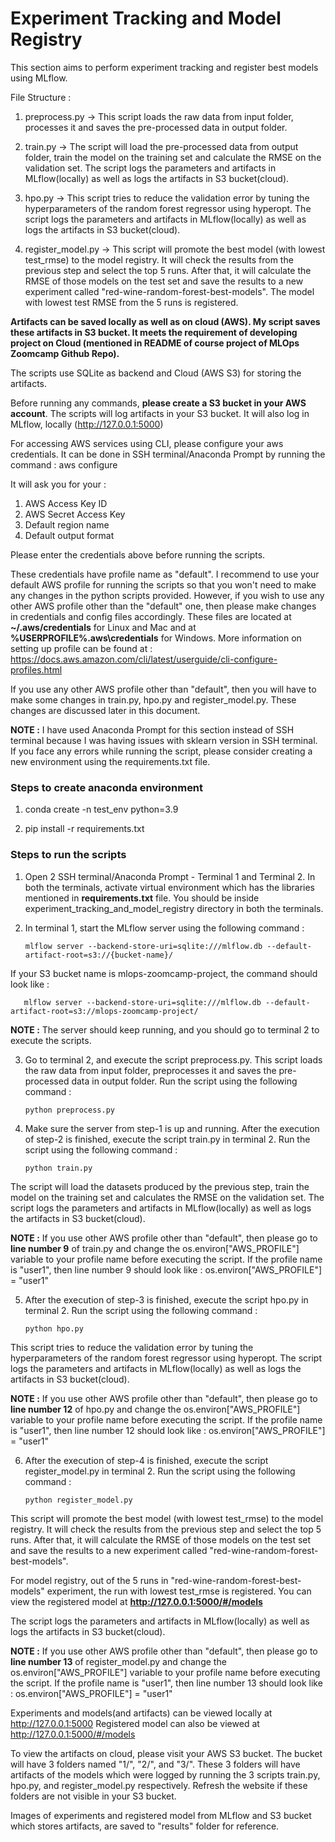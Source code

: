 # Experiment Tracking and Model Registry

This section aims to perform experiment tracking and register best models using MLflow. 

File Structure : 

1. preprocess.py -> This script loads the raw data from input folder, processes it and saves the pre-processed data in output folder.

2. train.py -> The script will load the pre-processed data from output folder, train the model on the training set and calculate the RMSE on the validation set. The script logs the parameters and artifacts in MLflow(locally) as well as logs the artifacts in S3 bucket(cloud).

3. hpo.py -> This script tries to reduce the validation error by tuning the hyperparameters of the random forest regressor using hyperopt. The script logs the parameters and artifacts in MLflow(locally) as well as logs the artifacts in S3 bucket(cloud).

4. register_model.py -> This script will promote the best model (with lowest test_rmse) to the model registry. It will check the results from the previous step and select the top 5 runs. After that, it will calculate the RMSE of those models on the test set and save the results to a new experiment called "red-wine-random-forest-best-models". The model with lowest test RMSE from the 5 runs is registered.

**Artifacts can be saved locally as well as on cloud (AWS). My script saves these artifacts in S3 bucket. It meets the requirement of developing project on Cloud (mentioned in README of course project of MLOps Zoomcamp Github Repo).**

The scripts use SQLite as backend and Cloud (AWS S3) for storing the artifacts.

Before running any commands, **please create a S3 bucket in your AWS account**. The scripts will log artifacts in your S3 bucket. It will also log in MLflow, locally
(http://127.0.0.1:5000)

For accessing AWS services using CLI, please configure your aws credentials. It can be done in SSH terminal/Anaconda Prompt by running the command : aws configure

It will ask you for your :

1. AWS Access Key ID
2. AWS Secret Access Key
3. Default region name
4. Default output format

Please enter the credentials above before running the scripts.

These credentials have profile name as "default". I recommend to use your default AWS profile for running the scripts so that you won't need to make any changes in the python scripts provided. However, if you wish to use any other AWS profile other than the "default" one, then please make changes in credentials and config files accordingly. These files are located at **~/.aws/credentials** for Linux and Mac and at **%USERPROFILE%\.aws\credentials** for Windows. More information on setting up profile can be found at : 
https://docs.aws.amazon.com/cli/latest/userguide/cli-configure-profiles.html

If you use any other AWS profile other than "default", then you will have to make some changes in train.py, hpo.py and register_model.py. These changes are discussed later in this document.

**NOTE :** I have used Anaconda Prompt for this section instead of SSH terminal because I was having issues with sklearn version in SSH terminal. If you face any errors while running the script, please consider creating a new environment using the requirements.txt file.

### Steps to create anaconda environment

1. conda create -n test_env python=3.9

2. pip install -r requirements.txt

### Steps to run the scripts

1. Open 2 SSH terminal/Anaconda Prompt - Terminal 1 and Terminal 2. In both the terminals, activate virtual environment which has the libraries mentioned in **requirements.txt** file. You should be inside experiment_tracking_and_model_registry directory in both the terminals.

2. In terminal 1, start the MLflow server using the following command :

       mlflow server --backend-store-uri=sqlite:///mlflow.db --default-artifact-root=s3://{bucket-name}/

If your S3 bucket name is mlops-zoomcamp-project, the command should look like : 

       mlflow server --backend-store-uri=sqlite:///mlflow.db --default-artifact-root=s3://mlops-zoomcamp-project/

**NOTE :** The server should keep running, and you should go to terminal 2 to execute the scripts.

3. Go to terminal 2, and execute the script preprocess.py. This script loads the raw data from input folder, preprocesses it and saves the pre-processed data in output folder. Run the script using the following command : 

       python preprocess.py

4. Make sure the server from step-1 is up and running. After the execution of step-2 is finished, execute the script train.py in terminal 2. Run the script using the following command : 

       python train.py
       
The script will load the datasets produced by the previous step, train the model on the training set and calculates the RMSE on the validation set. The script logs the parameters and artifacts in MLflow(locally) as well as logs the artifacts in S3 bucket(cloud). 

**NOTE :** If you use other AWS profile other than "default", then please go to **line number 9** of train.py and change the os.environ["AWS_PROFILE"] variable to your profile name before executing the script. If the profile name is "user1", then line number 9 should look like : os.environ["AWS_PROFILE"] = "user1"

5. After the execution of step-3 is finished, execute the script hpo.py in terminal 2. Run the script using the following command :

       python hpo.py
       
This script tries to reduce the validation error by tuning the hyperparameters of the random forest regressor using hyperopt. The script logs the parameters and artifacts in MLflow(locally) as well as logs the artifacts in S3 bucket(cloud).

**NOTE :** If you use other AWS profile other than "default", then please go to **line number 12** of hpo.py and change the os.environ["AWS_PROFILE"] variable to your profile name before executing the script. If the profile name is "user1", then line number 12 should look like : os.environ["AWS_PROFILE"] = "user1"

6. After the execution of step-4 is finished, execute the script register_model.py in terminal 2. Run the script using the following command :

       python register_model.py
   
This script will promote the best model (with lowest test_rmse) to the model registry. It will check the results from the previous step and select the top 5 runs. After that, it will calculate the RMSE of those models on the test set and save the results to a new experiment called "red-wine-random-forest-best-models". 

For model registry, out of the 5 runs in "red-wine-random-forest-best-models" experiment, the run with lowest test_rmse is registered. You can view the registered model at **http://127.0.0.1:5000/#/models** 

The script logs the parameters and artifacts in MLflow(locally) as well as logs the artifacts in S3 bucket(cloud).

**NOTE :** If you use other AWS profile other than "default", then please go to **line number 13** of register_model.py and change the os.environ["AWS_PROFILE"] variable to your profile name before executing the script. If the profile name is "user1", then line number 13 should look like : os.environ["AWS_PROFILE"] = "user1"

Experiments and models(and artifacts) can be viewed locally at http://127.0.0.1:5000 Registered model can also be viewed at http://127.0.0.1:5000/#/models

To view the artifacts on cloud, please visit your AWS S3 bucket. The bucket will have 3 folders named "1/", "2/", and "3/". These 3 folders will have artifacts of the models which were logged by running the 3 scripts train.py, hpo.py, and register_model.py respectively. Refresh the website if these folders are not visible in your S3 bucket.

Images of experiments and registered model from MLflow and S3 bucket which stores artifacts, are saved to "results" folder for reference.
